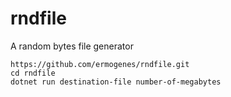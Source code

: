 # rndfile
A random bytes file generator

```
https://github.com/ermogenes/rndfile.git
cd rndfile
dotnet run destination-file number-of-megabytes
```
